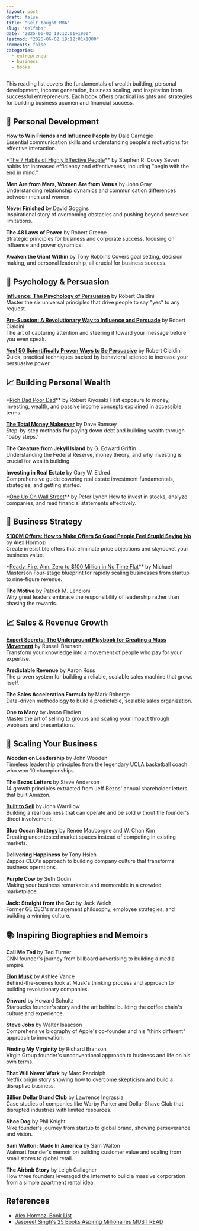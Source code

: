 ```yaml
---
layout: post
draft: false
title: "Self taught MBA"
slug: "selfmba"
date: "2025-06-02 19:12:01+1000"
lastmod: "2025-06-02 19:12:01+1000"
comments: false
categories:
  - entrepreneur
  - business
  - books
---
```


This reading list covers the fundamentals of wealth building, personal development, income generation, business scaling, and inspiration from successful entrepreneurs. Each book offers practical insights and strategies for building business acumen and financial success.

## 🧠 Personal Development

**How to Win Friends and Influence People** by Dale Carnegie  
Essential communication skills and understanding people's motivations for effective interaction.

\*[The 7 Habits of Highly Effective People](https://www.goodreads.com/book/show/36072.The_7_Habits_of_Highly_Effective_People)\*\* by Stephen R. Covey
Seven habits for increased efficiency and effectiveness, including "begin with the end in mind."

**Men Are from Mars, Women Are from Venus** by John Gray  
Understanding relationship dynamics and communication differences between men and women.

**Never Finished** by David Goggins  
Inspirational story of overcoming obstacles and pushing beyond perceived limitations.

**The 48 Laws of Power** by Robert Greene  
Strategic principles for business and corporate success, focusing on influence and power dynamics.

**Awaken the Giant Within** by Tony Robbins
Covers goal setting, decision making, and personal leadership, all crucial for business success.

## 🎯 Psychology & Persuasion

**[Influence: The Psychology of Persuasion](https://www.goodreads.com/book/show/28815.Influence)** by Robert Cialdini  
Master the six universal principles that drive people to say "yes" to any request.

**[Pre-Suasion: A Revolutionary Way to Influence and Persuade](https://www.goodreads.com/book/show/29344996-pre-suasion)** by Robert Cialdini  
The art of capturing attention and steering it toward your message before you even speak.

**[Yes! 50 Scientifically Proven Ways to Be Persuasive](https://www.goodreads.com/book/show/2917356-yes)** by Robert Cialdini  
Quick, practical techniques backed by behavioral science to increase your persuasive power.

## 📈 Building Personal Wealth

\*[Rich Dad Poor Dad](https://www.goodreads.com/book/show/69571.Rich_Dad_Poor_Dad)\*\* by Robert Kiyosaki
First exposure to money, investing, wealth, and passive income concepts explained in accessible terms.

**[The Total Money Makeover](https://www.goodreads.com/book/show/20326477-the-total-money-makeover)** by Dave Ramsey  
Step-by-step methods for paying down debt and building wealth through "baby steps."

**The Creature from Jekyll Island** by G. Edward Griffin  
Understanding the Federal Reserve, money theory, and why investing is crucial for wealth building.

**Investing in Real Estate** by Gary W. Eldred  
Comprehensive guide covering real estate investment fundamentals, strategies, and getting started.

\*[One Up On Wall Street](https://www.goodreads.com/book/show/762462.One_Up_On_Wall_Street)\*\* by Peter Lynch
How to invest in stocks, analyze companies, and read financial statements effectively.

## 💼 Business Strategy

**[$100M Offers: How to Make Offers So Good People Feel Stupid Saying No](https://www.goodreads.com/book/show/58612786-100m-offers)** by Alex Hormozi  
Create irresistible offers that eliminate price objections and skyrocket your business value.

\*[Ready, Fire, Aim: Zero to $100 Million in No Time Flat](https://www.goodreads.com/book/show/2490652.Ready_Fire_Aim)\*\* by Michael Masterson
Four-stage blueprint for rapidly scaling businesses from startup to nine-figure revenue.

**The Motive** by Patrick M. Lencioni  
Why great leaders embrace the responsibility of leadership rather than chasing the rewards.

## 📈 Sales & Revenue Growth

**[Expert Secrets: The Underground Playbook for Creating a Mass Movement](https://www.goodreads.com/book/show/35254158-expert-secrets)** by Russell Brunson  
Transform your knowledge into a movement of people who pay for your expertise.

**Predictable Revenue** by Aaron Ross  
The proven system for building a reliable, scalable sales machine that grows itself.

**The Sales Acceleration Formula** by Mark Roberge  
Data-driven methodology to build a predictable, scalable sales organization.

**One to Many** by Jason Fladien  
Master the art of selling to groups and scaling your impact through webinars and presentations.

## 🚀 Scaling Your Business

**Wooden on Leadership** by John Wooden  
Timeless leadership principles from the legendary UCLA basketball coach who won 10 championships.

**The Bezos Letters** by Steve Anderson  
14 growth principles extracted from Jeff Bezos' annual shareholder letters that built Amazon.

**[Built to Sell](https://www.goodreads.com/book/show/10075698-built-to-sell)** by John Warrillow  
Building a real business that can operate and be sold without the founder's direct involvement.

**Blue Ocean Strategy** by Renée Mauborgne and W. Chan Kim  
Creating uncontested market spaces instead of competing in existing markets.

**Delivering Happiness** by Tony Hsieh  
Zappos CEO's approach to building company culture that transforms business operations.

**Purple Cow** by Seth Godin  
Making your business remarkable and memorable in a crowded marketplace.

**Jack: Straight from the Gut** by Jack Welch  
Former GE CEO's management philosophy, employee strategies, and building a winning culture.

## 📚 Inspiring Biographies and Memoirs

**Call Me Ted** by Ted Turner  
CNN founder's journey from billboard advertising to building a media empire.

**[Elon Musk](https://www.goodreads.com/book/show/25541028-elon-musk)** by Ashlee Vance  
Behind-the-scenes look at Musk's thinking process and approach to building revolutionary companies.

**Onward** by Howard Schultz  
Starbucks founder's story and the art behind building the coffee chain's culture and experience.

**Steve Jobs** by Walter Isaacson  
Comprehensive biography of Apple's co-founder and his "think different" approach to innovation.

**Finding My Virginity** by Richard Branson  
Virgin Group founder's unconventional approach to business and life on his own terms.

**That Will Never Work** by Marc Randolph  
Netflix origin story showing how to overcome skepticism and build a disruptive business.

**Billion Dollar Brand Club** by Lawrence Ingrassia  
Case studies of companies like Warby Parker and Dollar Shave Club that disrupted industries with limited resources.

**Shoe Dog** by Phil Knight  
Nike founder's journey from startup to global brand, showing perseverance and vision.

**Sam Walton: Made In America** by Sam Walton  
Walmart founder's memoir on building customer value and scaling from small stores to global retail.

**The Airbnb Story** by Leigh Gallagher  
How three founders leveraged the internet to build a massive corporation from a simple apartment rental idea.

## References

- [Alex Hormozi Book List](https://books-guru.com/experts/alex-hormozi)
- [Jaspreet Singh's 25 Books Aspiring Millionaires MUST READ](https://www.youtube.com/watch?v=3VmueGPfTfk)
